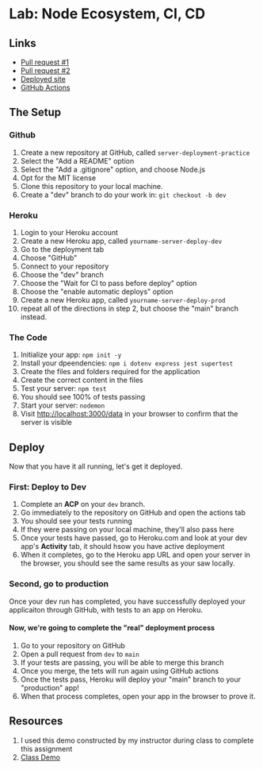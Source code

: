 # Lab: Node Ecosystem, CI, CD

## Links

- [Pull request #1](https://github.com/dcalhoun286/server-deployment-practice/pull/1)
- [Pull request #2](https://github.com/dcalhoun286/server-deployment-practice/pull/2)
- [Deployed site](https://dc-server-deploy-prod.herokuapp.com/)
- [GitHub Actions](https://github.com/dcalhoun286/server-deployment-practice/actions)

## The Setup

### Github

1. Create a new repository at GitHub, called `server-deployment-practice`
  1. Select the "Add a README" option
  1. Select the "Add a .gitignore" option, and choose Node.js
  1. Opt for the MIT license
1. Clone this repository to your local machine.
1. Create a "dev" branch to do your work in: `git checkout -b dev`

### Heroku

1. Login to your Heroku account
1. Create a new Heroku app, called `yourname-server-deploy-dev`
  1. Go to the deployment tab
  1. Choose "GitHub"
  1. Connect to your repository
  1. Choose the "dev" branch
  1. Choose the "Wait for CI to pass before deploy" option
  1. Choose the "enable automatic deploys" option
1. Create a new Heroku app, called `yourname-server-deploy-prod`
  1. repeat all of the directions in step 2, but choose the "main" branch instead.

### The Code

1. Initialize your app: `npm init -y`
1. Install your dpeendencies: `npm i dotenv express jest supertest`
1. Create the files and folders required for the application
1. Create the correct content in the files
1. Test your server: `npm test`
  1. You should see 100% of tests passing
1. Start your server: `nodemon`
  1. Visit [http://localhost:3000/data](http://localhost:3000/data) in your browser to confirm that the server is visible

## Deploy

Now that you have it all running, let's get it deployed.

### First: Deploy to Dev

1. Complete an **ACP** on your `dev` branch.
1. Go immediately to the repository on GitHub and open the actions tab
  1. You should see  your tests running
  1. If they were passing on  your local machine, they'll also pass here
1. Once your tests have passed, go to Heroku.com and look at your dev app's **Activity** tab, it should hsow you have active deployment
1. When it completes, go to the Heroku app URL and open your server in the browser, you should see the same results as your saw locally.

### Second, go to production

Once your dev run has completed, you have successfully deployed your applicaiton through GitHub, with tests to an app on Heroku.

#### Now, we're going to complete the "real" deployment process

1. Go to your repository on GitHub
1. Open a pull request from `dev` to `main`
1. If your tests are passing, you will be able to merge this branch
1. Once you merge, the tets will run again using GitHub actions
1. Once the tests pass, Heroku will deploy your "main" branch to your "production" app!
1. When that process completes, open your app in the browser to prove it.

## Resources

1. I used this demo constructed by my instructor during class to complete this assignment
  1. [Class Demo](https://github.com/codefellows/seattle-javascript-401n18/tree/main/class-01b/demo/server)